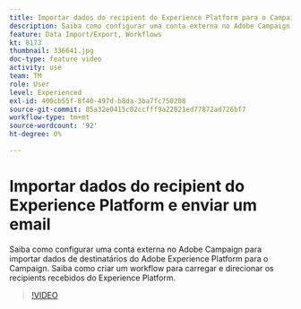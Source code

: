 ```yaml
---
title: Importar dados do recipient do Experience Platform para o Campaign
description: Saiba como configurar uma conta externa no Adobe Campaign para importar dados de destinatários do Adobe Experience Platform para o Campaign. Saiba como criar um workflow para carregar e direcionar os recipients recebidos do Experience Platform.
feature: Data Import/Export, Workflows
kt: 8173
thumbnail: 336641.jpg
doc-type: feature video
activity: use
team: TM
role: User
level: Experienced
exl-id: 400cb55f-8f40-497d-b8da-3ba7fc750208
source-git-commit: 85a32e0415c02ccfff9a22021ed77872ad726bf7
workflow-type: tm+mt
source-wordcount: '92'
ht-degree: 0%

---
```


# Importar dados do recipient do Experience Platform e enviar um email

Saiba como configurar uma conta externa no Adobe Campaign para importar dados de destinatários do Adobe Experience Platform para o Campaign. Saiba como criar um workflow para carregar e direcionar os recipients recebidos do Experience Platform.

>[!VIDEO](https://video.tv.adobe.com/v/336641?quality=12)
